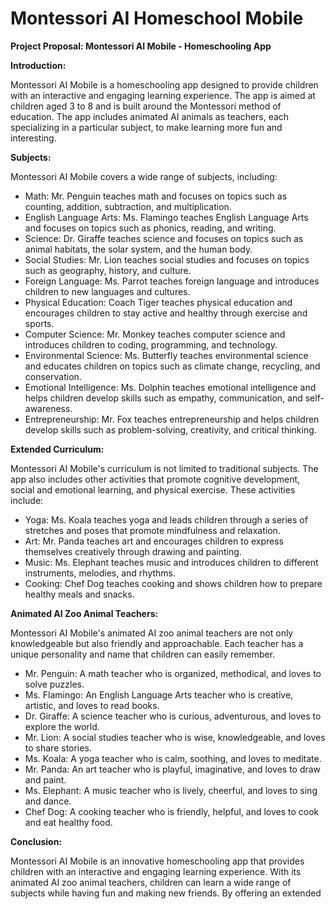 # Montessori AI Homeschool Mobile

**Project Proposal: Montessori AI Mobile - Homeschooling App**

**Introduction:**

Montessori AI Mobile is a homeschooling app designed to provide children with an interactive and engaging learning experience. The app is aimed at children aged 3 to 8 and is built around the Montessori method of education. The app includes animated AI animals as teachers, each specializing in a particular subject, to make learning more fun and interesting.

**Subjects:**

Montessori AI Mobile covers a wide range of subjects, including:

- Math: Mr. Penguin teaches math and focuses on topics such as counting, addition, subtraction, and multiplication.
- English Language Arts: Ms. Flamingo teaches English Language Arts and focuses on topics such as phonics, reading, and writing.
- Science: Dr. Giraffe teaches science and focuses on topics such as animal habitats, the solar system, and the human body.
- Social Studies: Mr. Lion teaches social studies and focuses on topics such as geography, history, and culture.
- Foreign Language: Ms. Parrot teaches foreign language and introduces children to new languages and cultures.
- Physical Education: Coach Tiger teaches physical education and encourages children to stay active and healthy through exercise and sports.
- Computer Science: Mr. Monkey teaches computer science and introduces children to coding, programming, and technology.
- Environmental Science: Ms. Butterfly teaches environmental science and educates children on topics such as climate change, recycling, and conservation.
- Emotional Intelligence: Ms. Dolphin teaches emotional intelligence and helps children develop skills such as empathy, communication, and self-awareness.
- Entrepreneurship: Mr. Fox teaches entrepreneurship and helps children develop skills such as problem-solving, creativity, and critical thinking.

**Extended Curriculum:**

Montessori AI Mobile's curriculum is not limited to traditional subjects. The app also includes other activities that promote cognitive development, social and emotional learning, and physical exercise. These activities include:

- Yoga: Ms. Koala teaches yoga and leads children through a series of stretches and poses that promote mindfulness and relaxation.
- Art: Mr. Panda teaches art and encourages children to express themselves creatively through drawing and painting.
- Music: Ms. Elephant teaches music and introduces children to different instruments, melodies, and rhythms.
- Cooking: Chef Dog teaches cooking and shows children how to prepare healthy meals and snacks.

**Animated AI Zoo Animal Teachers:**

Montessori AI Mobile's animated AI zoo animal teachers are not only knowledgeable but also friendly and approachable. Each teacher has a unique personality and name that children can easily remember.

- Mr. Penguin: A math teacher who is organized, methodical, and loves to solve puzzles.
- Ms. Flamingo: An English Language Arts teacher who is creative, artistic, and loves to read books.
- Dr. Giraffe: A science teacher who is curious, adventurous, and loves to explore the world.
- Mr. Lion: A social studies teacher who is wise, knowledgeable, and loves to share stories.
- Ms. Koala: A yoga teacher who is calm, soothing, and loves to meditate.
- Mr. Panda: An art teacher who is playful, imaginative, and loves to draw and paint.
- Ms. Elephant: A music teacher who is lively, cheerful, and loves to sing and dance.
- Chef Dog: A cooking teacher who is friendly, helpful, and loves to cook and eat healthy food.

**Conclusion:**

Montessori AI Mobile is an innovative homeschooling app that provides children with an interactive and engaging learning experience. With its animated AI zoo animal teachers, children can learn a wide range of subjects while having fun and making new friends. By offering an extended
